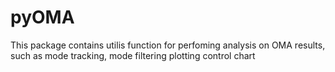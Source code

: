 # pyOMA
This package contains utilis function for perfoming analysis on OMA results, such as mode tracking, mode filtering plotting control chart
